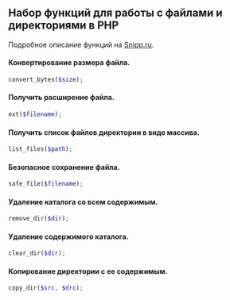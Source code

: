 ## Набор функций для работы с файлами и директориями в PHP
Подробное описание функций на [Snipp.ru](http://snipp.ru/view/1).

#### Конвертирование размера файла.
```php
convert_bytes($size);
```

#### Получить расширение файла.
```php
ext($filename);
```

#### Получить список файлов директории в виде массива.
```php
list_files($path);
```

#### Безопасное сохранение файла.
```php
safe_file($filename);
```

#### Удаление каталога со всем содержимым.
```php
remove_dir($dir);
```

#### Удаление содержимого каталога.
```php
clear_dir($dir);
```

#### Копирование директории с ее содержимым.
```php
copy_dir($src, $drc);
```